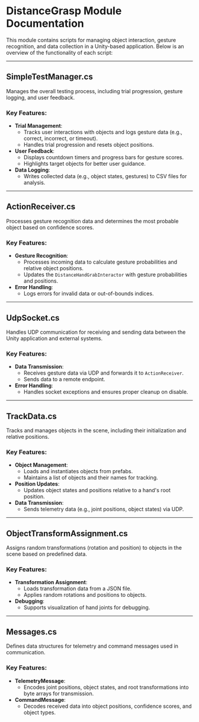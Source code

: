 # DistanceGrasp Module Documentation

This module contains scripts for managing object interaction, gesture recognition, and data collection in a Unity-based application. Below is an overview of the functionality of each script:

---

## **SimpleTestManager.cs**
Manages the overall testing process, including trial progression, gesture logging, and user feedback.

### Key Features:
- **Trial Management**:
  - Tracks user interactions with objects and logs gesture data (e.g., correct, incorrect, or timeout).
  - Handles trial progression and resets object positions.
- **User Feedback**:
  - Displays countdown timers and progress bars for gesture scores.
  - Highlights target objects for better user guidance.
- **Data Logging**:
  - Writes collected data (e.g., object states, gestures) to CSV files for analysis.

---

## **ActionReceiver.cs**
Processes gesture recognition data and determines the most probable object based on confidence scores.

### Key Features:
- **Gesture Recognition**:
  - Processes incoming data to calculate gesture probabilities and relative object positions.
  - Updates the `DistanceHandGrabInteractor` with gesture probabilities and positions.
- **Error Handling**:
  - Logs errors for invalid data or out-of-bounds indices.

---

## **UdpSocket.cs**
Handles UDP communication for receiving and sending data between the Unity application and external systems.

### Key Features:
- **Data Transmission**:
  - Receives gesture data via UDP and forwards it to `ActionReceiver`.
  - Sends data to a remote endpoint.
- **Error Handling**:
  - Handles socket exceptions and ensures proper cleanup on disable.

---

## **TrackData.cs**
Tracks and manages objects in the scene, including their initialization and relative positions.

### Key Features:
- **Object Management**:
  - Loads and instantiates objects from prefabs.
  - Maintains a list of objects and their names for tracking.
- **Position Updates**:
  - Updates object states and positions relative to a hand's root position.
- **Data Transmission**:
  - Sends telemetry data (e.g., joint positions, object states) via UDP.

---

## **ObjectTransformAssignment.cs**
Assigns random transformations (rotation and position) to objects in the scene based on predefined data.

### Key Features:
- **Transformation Assignment**:
  - Loads transformation data from a JSON file.
  - Applies random rotations and positions to objects.
- **Debugging**:
  - Supports visualization of hand joints for debugging.


---

## **Messages.cs**
Defines data structures for telemetry and command messages used in communication.

### Key Features:
- **TelemetryMessage**:
  - Encodes joint positions, object states, and root transformations into byte arrays for transmission.
- **CommandMessage**:
  - Decodes received data into object positions, confidence scores, and object types.
